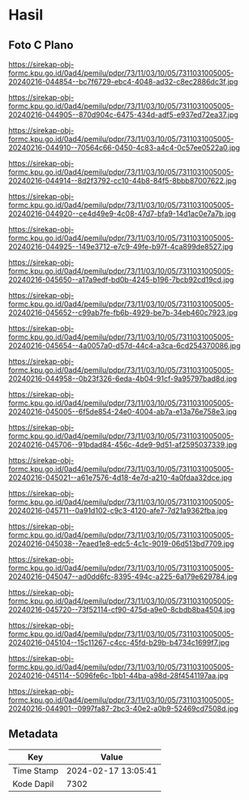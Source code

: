 # Hasil

## Foto C Plano

https://sirekap-obj-formc.kpu.go.id/0ad4/pemilu/pdpr/73/11/03/10/05/7311031005005-20240216-044854--bc7f6729-ebc4-4048-ad32-c8ec2886dc3f.jpg

https://sirekap-obj-formc.kpu.go.id/0ad4/pemilu/pdpr/73/11/03/10/05/7311031005005-20240216-044905--870d904c-6475-434d-adf5-e937ed72ea37.jpg

https://sirekap-obj-formc.kpu.go.id/0ad4/pemilu/pdpr/73/11/03/10/05/7311031005005-20240216-044910--70564c66-0450-4c83-a4c4-0c57ee0522a0.jpg

https://sirekap-obj-formc.kpu.go.id/0ad4/pemilu/pdpr/73/11/03/10/05/7311031005005-20240216-044914--8d2f3792-cc10-44b8-84f5-8bbb87007622.jpg

https://sirekap-obj-formc.kpu.go.id/0ad4/pemilu/pdpr/73/11/03/10/05/7311031005005-20240216-044920--ce4d49e9-4c08-47d7-bfa9-14d1ac0e7a7b.jpg

https://sirekap-obj-formc.kpu.go.id/0ad4/pemilu/pdpr/73/11/03/10/05/7311031005005-20240216-044925--149e3712-e7c9-49fe-b97f-4ca899de8527.jpg

https://sirekap-obj-formc.kpu.go.id/0ad4/pemilu/pdpr/73/11/03/10/05/7311031005005-20240216-045650--a17a9edf-bd0b-4245-b196-7bcb92cd19cd.jpg

https://sirekap-obj-formc.kpu.go.id/0ad4/pemilu/pdpr/73/11/03/10/05/7311031005005-20240216-045652--c99ab7fe-fb6b-4929-be7b-34eb460c7923.jpg

https://sirekap-obj-formc.kpu.go.id/0ad4/pemilu/pdpr/73/11/03/10/05/7311031005005-20240216-045654--4a0057a0-d57d-44c4-a3ca-6cd254370086.jpg

https://sirekap-obj-formc.kpu.go.id/0ad4/pemilu/pdpr/73/11/03/10/05/7311031005005-20240216-044958--0b23f326-6eda-4b04-91cf-9a95797bad8d.jpg

https://sirekap-obj-formc.kpu.go.id/0ad4/pemilu/pdpr/73/11/03/10/05/7311031005005-20240216-045005--6f5de854-24e0-4004-ab7a-e13a76e758e3.jpg

https://sirekap-obj-formc.kpu.go.id/0ad4/pemilu/pdpr/73/11/03/10/05/7311031005005-20240216-045706--91bdad84-456c-4de9-9d51-af2595037339.jpg

https://sirekap-obj-formc.kpu.go.id/0ad4/pemilu/pdpr/73/11/03/10/05/7311031005005-20240216-045021--a61e7576-4d18-4e7d-a210-4a0fdaa32dce.jpg

https://sirekap-obj-formc.kpu.go.id/0ad4/pemilu/pdpr/73/11/03/10/05/7311031005005-20240216-045711--0a91d102-c9c3-4120-afe7-7d21a9362fba.jpg

https://sirekap-obj-formc.kpu.go.id/0ad4/pemilu/pdpr/73/11/03/10/05/7311031005005-20240216-045038--7eaed1e8-edc5-4c1c-9019-06d513bd7709.jpg

https://sirekap-obj-formc.kpu.go.id/0ad4/pemilu/pdpr/73/11/03/10/05/7311031005005-20240216-045047--ad0dd6fc-8395-494c-a225-6a179e629784.jpg

https://sirekap-obj-formc.kpu.go.id/0ad4/pemilu/pdpr/73/11/03/10/05/7311031005005-20240216-045720--73f52114-cf90-475d-a9e0-8cbdb8ba4504.jpg

https://sirekap-obj-formc.kpu.go.id/0ad4/pemilu/pdpr/73/11/03/10/05/7311031005005-20240216-045104--15c11267-c4cc-45fd-b29b-b4734c1699f7.jpg

https://sirekap-obj-formc.kpu.go.id/0ad4/pemilu/pdpr/73/11/03/10/05/7311031005005-20240216-045114--5096fe6c-1bb1-44ba-a98d-28f4541197aa.jpg

https://sirekap-obj-formc.kpu.go.id/0ad4/pemilu/pdpr/73/11/03/10/05/7311031005005-20240216-044901--0997fa87-2bc3-40e2-a0b9-52469cd7508d.jpg


## Metadata

| Key        | Value               |
| ---------- | ------------------- |
| Time Stamp | 2024-02-17 13:05:41 |
| Kode Dapil | 7302                |



